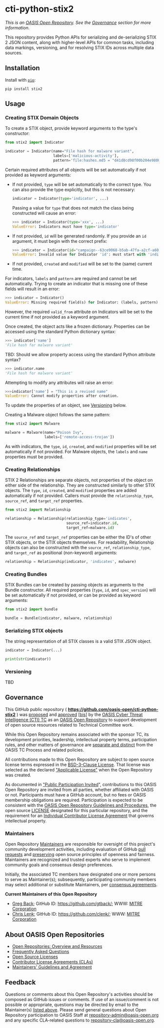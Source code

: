 # cti-python-stix2

*This is an [OASIS Open Repository](https://www.oasis-open.org/resources/open-repositories/). See the [Governance](#governance) section for more information.*

This repository provides Python APIs for serializing and de-serializing STIX 2 JSON content, along with higher-level APIs for common tasks, including data markings, versioning, and for resolving STIX IDs across multiple data sources.

## Installation

Install with [`pip`](https://pip.pypa.io/en/stable/):

```
pip install stix2
```

## Usage

### Creating STIX Domain Objects

To create a STIX object, provide keyword arguments to the type's constructor:

```python
from stix2 import Indicator

indicator = Indicator(name="File hash for malware variant",
                      labels=['malicious-activity'],
                      pattern='file:hashes.md5 = "d41d8cd98f00b204e9800998ecf8427e"')

```

Certain required attributes of all objects will be set automatically if not
provided as keyword arguments:

- If not provided, `type` will be set automatically to the correct type.
  You can also provide the type explicitly, but this is not necessary:

  ```python
  indicator = Indicator(type='indicator', ...)
  ```

  Passing a value for `type` that does not match the class being constructed
  will cause an error:

  ```python
  >>> indicator = Indicator(type='xxx', ...)
  ValueError: Indicators must have type='indicator'
  ```

- If not provided, `id` will be generated randomly. If you provide an `id`
  argument, it must begin with the correct prefix:

  ```python
  >>> indicator = Indicator(id="campaign--63ce9068-b5ab-47fa-a2cf-a602ea01f21a")
  ValueError: Invalid value for Indicator 'id': must start with 'indicator--'.
  ```

- If not provided, `created` and `modified` will be set to the (same) current
  time.

For indicators, `labels` and `pattern` are required and cannot be set
automatically. Trying to create an indicator that is missing one of these fields
will result in an error:

```python
>>> indicator = Indicator()
ValueError: Missing required field(s) for Indicator: (labels, pattern).
```

However, the required `valid_from` attribute on Indicators will be set to the
current time if not provided as a keyword argument.

Once created, the object acts like a frozen dictionary. Properties can be
accessed using the standard Python dictionary syntax:

```python
>>> indicator['name']
'File hash for malware variant'
```

TBD: Should we allow property access using the standard Python attribute syntax?

```python
>>> indicator.name
'File hash for malware variant'
```

Attempting to modify any attributes will raise an error:

```python
>>>indicator['name'] = "This is a revised name"
ValueError: Cannot modify properties after creation.
```

To update the properties of an object, see [Versioning](#versioning) below.

Creating a Malware object follows the same pattern:

```python
from stix2 import Malware

malware = Malware(name="Poison Ivy",
                  labels=['remote-access-trojan'])
```

As with indicators, the `type`, `id`, `created`, and `modified` properties will
be set automatically if not provided. For Malware objects, the `labels` and
`name` properties must be provided.

### Creating Relationships

STIX 2 Relationships are separate objects, not properties of the object on
either side of the relationship. They are constructed similarly to other STIX
objects. The `type`, `id`, `created`, and `modified` properties are added
automatically if not provided. Callers must provide the `relationship_type`,
`source_ref`, and `target_ref` properties.

```python
from stix2 import Relationship

relationship = Relationship(relationship_type='indicates',
                            source_ref=indicator.id,
                            target_ref=malware.id)
```

The `source_ref` and `target_ref` properties can be either the ID's of other
STIX objects, or the STIX objects themselves. For readability, Relationship
objects can also be constructed with the `source_ref`, `relationship_type`, and
`target_ref` as positional (non-keyword) arguments:

```python
relationship = Relationship(indicator, 'indicates', malware)
```

### Creating Bundles

STIX Bundles can be created by passing objects as arguments to the Bundle
constructor. All required properties (`type`, `id`, and `spec_version`) will be
set automatically if not provided, or can be provided as keyword arguments:

```python
from stix2 import bundle

bundle = Bundle(indicator, malware, relationship)
```

### Serializing STIX objects

The string representation of all STIX classes is a valid STIX JSON object.

```python
indicator = Indicator(...)

print(str(indicator))
```

### Versioning

TBD


## Governance

This GitHub public repository (
**<https://github.com/oasis-open/cti-python-stix2>** ) was [proposed](https://lists.oasis-open.org/archives/cti/201702/msg00008.html)
and
[approved](https://www.oasis-open.org/committees/download.php/60009/)
\[[bis](https://issues.oasis-open.org/browse/TCADMIN-2549)\] by the [OASIS Cyber Threat Intelligence (CTI)
TC](https://www.oasis-open.org/committees/cti/) as an [OASIS Open
Repository](https://www.oasis-open.org/resources/open-repositories/) to
support development of open source resources related to Technical
Committee work.

While this Open Repository remains associated with the sponsor TC, its
development priorities, leadership, intellectual property terms,
participation rules, and other matters of governance are [separate and
distinct](https://github.com/oasis-open/cti-python-stix2/blob/master/CONTRIBUTING.md#governance-distinct-from-oasis-tc-process)
from the OASIS TC Process and related policies.

All contributions made to this Open Repository are subject to open
source license terms expressed in the [BSD-3-Clause
License](https://www.oasis-open.org/sites/www.oasis-open.org/files/BSD-3-Clause.txt).
That license was selected as the declared ["Applicable
License"](https://www.oasis-open.org/resources/open-repositories/licenses)
when the Open Repository was created.

As documented in ["Public Participation
Invited](https://github.com/oasis-open/cti-python-stix2/blob/master/CONTRIBUTING.md#public-participation-invited)",
contributions to this OASIS Open Repository are invited from all
parties, whether affiliated with OASIS or not. Participants must have a
GitHub account, but no fees or OASIS membership obligations are
required. Participation is expected to be consistent with the [OASIS
Open Repository Guidelines and
Procedures](https://www.oasis-open.org/policies-guidelines/open-repositories),
the open source
[LICENSE](https://github.com/oasis-open/cti-python-stix2/blob/master/LICENSE)
designated for this particular repository, and the requirement for an
[Individual Contributor License
Agreement](https://www.oasis-open.org/resources/open-repositories/cla/individual-cla)
that governs intellectual property.


### <a id="maintainers">Maintainers</a>

Open Repository
[Maintainers](https://www.oasis-open.org/resources/open-repositories/maintainers-guide)
are responsible for oversight of this project's community development
activities, including evaluation of GitHub [pull
requests](https://github.com/oasis-open/cti-python-stix2/blob/master/CONTRIBUTING.md#fork-and-pull-collaboration-model)
and
[preserving](https://www.oasis-open.org/policies-guidelines/open-repositories#repositoryManagement)
open source principles of openness and fairness. Maintainers are
recognized and trusted experts who serve to implement community goals
and consensus design preferences.

Initially, the associated TC members have designated one or more persons
to serve as Maintainer(s); subsequently, participating community members
may select additional or substitute Maintainers, per [consensus
agreements](https://www.oasis-open.org/resources/open-repositories/maintainers-guide#additionalMaintainers).

**<a id="currentMaintainers">Current Maintainers of this Open Repository</a>**

* [Greg Back](mailto:gback@mitre.org); GitHub ID: <https://github.com/gtback/>; WWW: [MITRE Corporation](http://www.mitre.org/)
* [Chris Lenk](mailto:clenk@mitre.org); GitHub ID:  <https://github.com/clenk/>; WWW: [MITRE Corporation](http://www.mitre.org/)

## <a id="aboutOpenRepos">About OASIS Open Repositories</a>

* [Open Repositories: Overview and Resources](https://www.oasis-open.org/resources/open-repositories/)
* [Frequently Asked Questions](https://www.oasis-open.org/resources/open-repositories/faq)
* [Open Source Licenses](https://www.oasis-open.org/resources/open-repositories/licenses)
* [Contributor License Agreements (CLAs)](https://www.oasis-open.org/resources/open-repositories/cla)
* [Maintainers' Guidelines and Agreement](https://www.oasis-open.org/resources/open-repositories/maintainers-guide)


## <a id="feedback">Feedback</a>

Questions or comments about this Open Repository's activities should be
composed as GitHub issues or comments. If use of an issue/comment is not
possible or appropriate, questions may be directed by email to the
Maintainer(s) [listed above](#currentMaintainers). Please send general
questions about Open Repository participation to OASIS Staff at
<repository-admin@oasis-open.org> and any specific CLA-related questions
to <repository-cla@oasis-open.org>.
